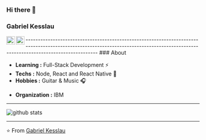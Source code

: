 ### Hi there 👋

### Gabriel Kesslau
<a href="mailto:gabriel.gts@hotmail.com">
  <img align="left" alt="Gabriel's Email" width="22px" src="https://cdn.jsdelivr.net/npm/simple-icons@v3/icons/gmail.svg" />
</a>
<a href="https://www.linkedin.com/in/gabrielkesslau/">
  <img align="left" alt="Gabriel's Linkedin" Linkedin" width="22px" src="https://cdn.jsdelivr.net/npm/simple-icons@v3/icons/linkedin.svg" />
</a>
---------------------------------------------------------------------------------------------------------------------------------------------------------------------------------
### About

-  **Learning :** Full-Stack Development :zap:
-  **Techs :** Node, React and React Native :rocket:
-  **Hobbies :** Guitar & Music :headphones:
<!--**Fact :** First solve the problem, then write the code :heart: -->
-  **Organization :** IBM

---------------------------------------------------------------------------------------------------------------------------------------------------------------------------------

![github stats](https://github-readme-stats.vercel.app/api?username=gabrielkesslau&show_icons=true)

---------------------------------------------------------------------------------------------------------------------------------------------------------------------------------


⭐️ From [Gabriel Kesslau](https://github.com/gabrielkesslau)
